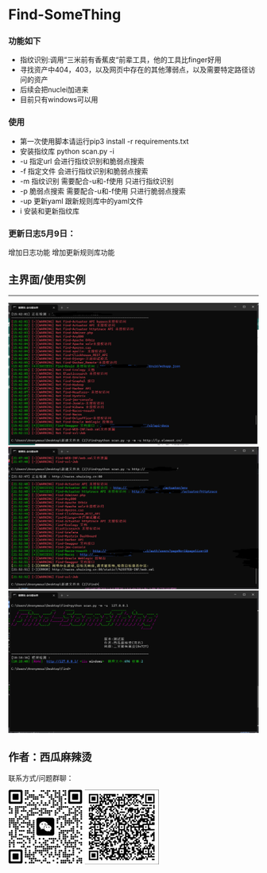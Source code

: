 # Find-SomeThing 

### 功能如下

- 指纹识别:调用“三米前有香蕉皮“前辈工具，他的工具比finger好用
- 寻找资产中404，403，以及网页中存在的其他薄弱点，以及需要特定路径访问的资产
- 后续会把nuclei加进来
- 目前只有windows可以用

### 使用

- 第一次使用脚本请运行pip3 install -r requirements.txt
- 安装指纹库 python  scan.py -i
- -u 指定url  会进行指纹识别和脆弱点搜索
- -f 指定文件  会进行指纹识别和脆弱点搜索
- -m 指纹识别  需要配合-u和-f使用 只进行指纹识别
- -p 脆弱点搜索 需要配合-u和-f使用 只进行脆弱点搜索
- -up 更新yaml 跟新规则库中的yaml文件
- i  安装和更新指纹库


### 更新日志5月9日：
增加日志功能
增加更新规则库功能


## 主界面/使用实例

----
![cmd](readme/cmd.jpg)
![cmd](readme/cmd2.jpg)
![cmd](readme/cmd3.jpg)





## 作者：西瓜麻辣烫

联系方式/问题群聊：
 
![vx](readme/vx.jpg) ![ql](readme/ql.jpg)

